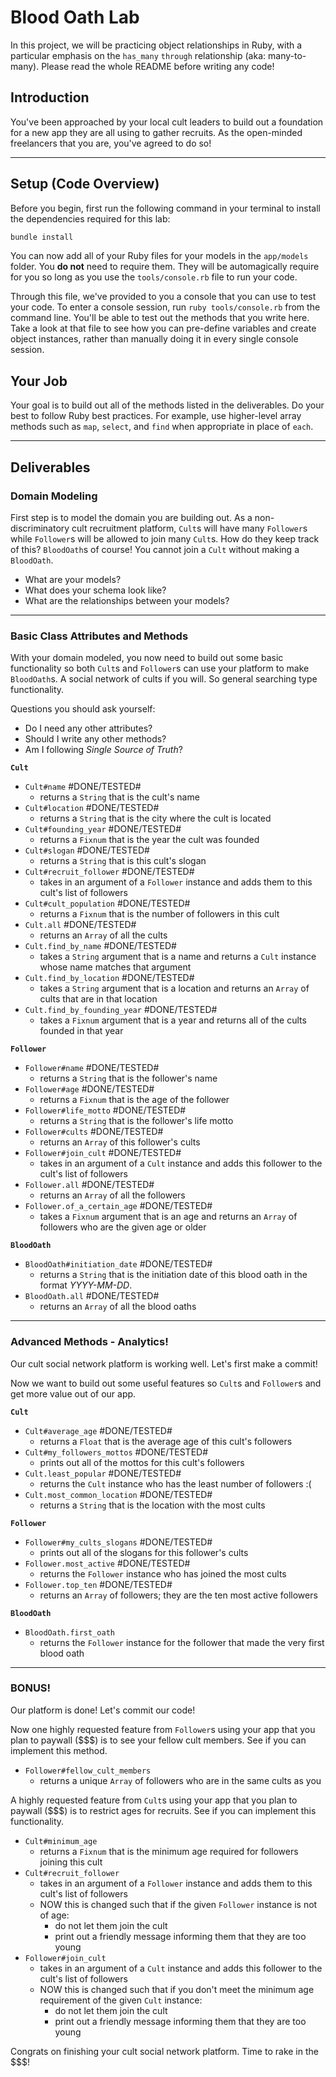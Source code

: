 Blood Oath Lab
==============

In this project, we will be practicing object relationships in Ruby, with a particular emphasis on the `has_many` `through` relationship (aka: many-to-many). Please read the whole README before writing any code!

## Introduction

You've been approached by your local cult leaders to build out a foundation for a new app they are all using to gather recruits. As the open-minded freelancers that you are, you've agreed to do so!

---

## Setup (Code Overview)

Before you begin, first run the following command in your terminal to install the dependencies required for this lab:

```sh
bundle install
```

You can now add all of your Ruby files for your models in the `app/models` folder. You **do not** need to require them. They will be automagically require for you so long as you use the `tools/console.rb` file to run your code.

Through this file, we've provided to you a console that you can use to test your code. To enter a console session, run `ruby tools/console.rb` from the command line. You'll be able to test out the methods that you write here. Take a look at that file to see how you can pre-define variables and create object instances, rather than manually doing it in every single console session.

## Your Job

Your goal is to build out all of the methods listed in the deliverables. Do your best to follow Ruby best practices. For example, use higher-level array methods such as `map`, `select`, and `find` when appropriate in place of `each`.

---

## Deliverables

### Domain Modeling

First step is to model the domain you are building out. As a non-discriminatory cult recruitment platform, `Cult`s will have many `Follower`s while `Follower`s will be allowed to join many `Cult`s. How do they keep track of this? `BloodOath`s of course! You cannot join a `Cult` without making a `BloodOath`.

* What are your models?
* What does your schema look like?
* What are the relationships between your models?

---

### Basic Class Attributes and Methods

With your domain modeled, you now need to build out some basic functionality so both `Cult`s and `Follower`s can use your platform to make `BloodOath`s. A social network of cults if you will. So general searching type functionality.

Questions you should ask yourself:

* Do I need any other attributes?
* Should I write any other methods?
* Am I following _Single Source of Truth_?

**`Cult`**

* `Cult#name` #DONE/TESTED#
  * returns a `String` that is the cult's name
* `Cult#location` #DONE/TESTED#
  * returns a `String` that is the city where the cult is located
* `Cult#founding_year` #DONE/TESTED#
  * returns a `Fixnum` that is the year the cult was founded
* `Cult#slogan` #DONE/TESTED#
  * returns a `String` that is this cult's slogan
* `Cult#recruit_follower` #DONE/TESTED#
  * takes in an argument of a `Follower` instance and adds them to this cult's list of followers
* `Cult#cult_population` #DONE/TESTED#
  * returns a `Fixnum` that is the number of followers in this cult
* `Cult.all` #DONE/TESTED#
  * returns an `Array` of all the cults
* `Cult.find_by_name` #DONE/TESTED#
  * takes a `String` argument that is a name and returns a `Cult` instance whose name matches that argument
* `Cult.find_by_location` #DONE/TESTED#
  * takes a `String` argument that is a location and returns an `Array` of cults that are in that location
* `Cult.find_by_founding_year` #DONE/TESTED#
  * takes a `Fixnum` argument that is a year and returns all of the cults founded in that year

**`Follower`**

* `Follower#name` #DONE/TESTED#
  * returns a `String` that is the follower's name
* `Follower#age` #DONE/TESTED#
  * returns a `Fixnum` that is the age of the follower
* `Follower#life_motto` #DONE/TESTED#
  * returns a `String` that is the follower's life motto
* `Follower#cults` #DONE/TESTED#
  * returns an `Array` of this follower's cults
* `Follower#join_cult` #DONE/TESTED#
  * takes in an argument of a `Cult` instance and adds this follower to the cult's list of followers
* `Follower.all` #DONE/TESTED#
  * returns an `Array` of all the followers
* `Follower.of_a_certain_age` #DONE/TESTED#
  * takes a `Fixnum` argument that is an age and returns an `Array` of followers who are the given age or older

**`BloodOath`** 

* `BloodOath#initiation_date` #DONE/TESTED#
  * returns a `String` that is the initiation date of this blood oath in the format _YYYY-MM-DD_.
* `BloodOath.all` #DONE/TESTED#
  * returns an `Array` of all the blood oaths

---

### Advanced Methods - Analytics!

Our cult social network platform is working well. Let's first make a commit!

Now we want to build out some useful features so `Cult`s and `Follower`s and get more value out of our app.

**`Cult`**

* `Cult#average_age` #DONE/TESTED#
  * returns a `Float` that is the average age of this cult's followers
* `Cult#my_followers_mottos` #DONE/TESTED#
  * prints out all of the mottos for this cult's followers
* `Cult.least_popular` #DONE/TESTED#
  * returns the `Cult` instance who has the least number of followers :(
* `Cult.most_common_location` #DONE/TESTED#
  * returns a `String` that is the location with the most cults

**`Follower`**

* `Follower#my_cults_slogans` #DONE/TESTED#
  * prints out all of the slogans for this follower's cults
* `Follower.most_active` #DONE/TESTED#
  * returns the `Follower` instance who has joined the most cults
* `Follower.top_ten` #DONE/TESTED#
  * returns an `Array` of followers; they are the ten most active followers

**`BloodOath`**

* `BloodOath.first_oath`
  * returns the `Follower` instance for the follower that made the very first blood oath

---

### BONUS!

Our platform is done! Let's commit our code!

Now one highly requested feature from `Follower`s using your app that you plan to paywall ($$$) is to see your fellow cult members. See if you can implement this method.

* `Follower#fellow_cult_members`
  * returns a unique `Array` of followers who are in the same cults as you

A highly requested feature from `Cult`s using your app that you plan to paywall ($$$) is to restrict ages for recruits. See if you can implement this functionality.

* `Cult#minimum_age`
  * returns a `Fixnum` that is the minimum age required for followers joining this cult
* `Cult#recruit_follower`
  * takes in an argument of a `Follower` instance and adds them to this cult's list of followers
  * NOW this is changed such that if the given `Follower` instance is not of age:
    * do not let them join the cult
    * print out a friendly message informing them that they are too young
* `Follower#join_cult`
  * takes in an argument of a `Cult` instance and adds this follower to the cult's list of followers
  * NOW this is changed such that if you don't meet the minimum age requirement of the given `Cult` instance:
    * do not let them join the cult
    * print out a friendly message informing them that they are too young

Congrats on finishing your cult social network platform. Time to rake in the $$$!
